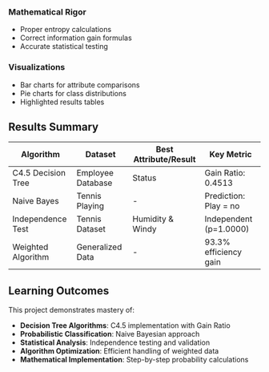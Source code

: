 ### Mathematical Rigor
- Proper entropy calculations
- Correct information gain formulas
- Accurate statistical testing

### Visualizations
- Bar charts for attribute comparisons
- Pie charts for class distributions
- Highlighted results tables

## Results Summary

| Algorithm | Dataset | Best Attribute/Result | Key Metric |
|-----------|---------|----------------------|------------|
| C4.5 Decision Tree | Employee Database | Status | Gain Ratio: 0.4513 |
| Naive Bayes | Tennis Playing | - | Prediction: Play = no |
| Independence Test | Tennis Dataset | Humidity & Windy | Independent (p=1.0000) |
| Weighted Algorithm | Generalized Data | - | 93.3% efficiency gain |

## Learning Outcomes

This project demonstrates mastery of:
- **Decision Tree Algorithms**: C4.5 implementation with Gain Ratio
- **Probabilistic Classification**: Naive Bayesian approach
- **Statistical Analysis**: Independence testing and validation
- **Algorithm Optimization**: Efficient handling of weighted data
- **Mathematical Implementation**: Step-by-step probability calculations
